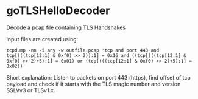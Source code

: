 goTLSHelloDecoder
=================

Decode a pcap file containing TLS Handshakes

Input files are created using:
```
tcpdump -nn -i any -w outfile.pcap 'tcp and port 443 and tcp[(((tcp[12:1] & 0xf0) >> 2)):1] = 0x16 and ((tcp[(((tcp[12:1] & 0xf0) >> 2)+5):1] = 0x01) or (tcp[(((tcp[12:1] & 0xf0) >> 2)+5):1] = 0x02))'
```

Short explanation: Listen to packets on port 443 (https), find offset of tcp payload and check if it starts with the TLS magic number and version SSLVv3 or TLSv1.x.
